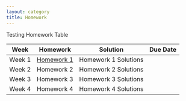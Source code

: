 ```yaml
---
layout: category
title: Homework
---
```



Testing Homework Table
<div class = "Homework-Table">
    <table>
        <thead>
          <tr>
            <th>Week</th>
            <th>Homework</th>
            <th>Solution</th>
            <th>Due Date</th>
          </tr>
        </thead>
        <tbody>
          <tr>
            <td>Week 1</td>
            <td><a href="https://stat400.github.io/PDFs/test/test.pdf" target="_blank">Homework 1</a></td>
            <td>Homework 1 Solutions</td>
            <td></td>
          </tr>
          <tr>
            <td>Week 2</td>
            <td>Homework 2</td>
            <td>Homework 2 Solutions</td>
            <td></td>
          </tr>
          <tr>
            <td>Week 3</td>
            <td>Homework 3</td>
            <td>Homework 3 Solutions</td>
            <td></td>
          </tr>
          <tr>
            <td>Week 4</td>
            <td>Homework 4</td>
            <td>Homework 4 Solutions</td>
            <td></td>
          </tr>
        </tbody>
      </table>
    </div>